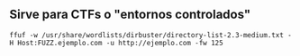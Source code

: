 ## Sirve para CTFs o "entornos controlados"

```
ffuf -w /usr/share/wordlists/dirbuster/directory-list-2.3-medium.txt -H Host:FUZZ.ejemplo.com -u http://ejemplo.com -fw 125
```